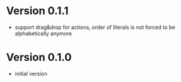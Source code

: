 # Version 0.1.1

- support drag&drop for actions, order of literals is not forced to be alphabetically anymore

# Version 0.1.0

- initial version